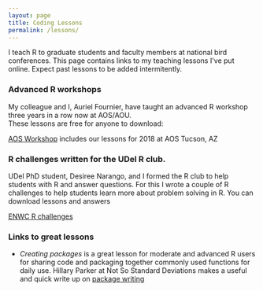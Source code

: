 ```yaml
---
layout: page
title: Coding Lessons
permalink: /lessons/
---
```


I teach R to graduate students and faculty members at national bird conferences. This page contains links to my teaching lessons I've put online. Expect past lessons to be added intermitently. 

### Advanced R workshops
My colleague and I, Auriel Fournier, have taught an advanced R workshop three years in a row now at AOS/AOU.  
These lessons are free for anyone to download:

[AOS Workshop](https://github.com/aurielfournier/AOS18AZ) includes our lessons for 2018 at AOS Tucson, AZ

### R challenges written for the UDel R club.  
UDel PhD student, Desiree Narango, and I formed the R club to help students with R and answer questions. For this I wrote a couple of 
R challenges to help students learn more about problem solving in R. You can download lessons and answers

[ENWC R challenges](https://enwcrclub.weebly.com/activities.html)

### Links to great lessons
- *Creating packages* is a great lesson for moderate and advanced R users for sharing code and packaging together commonly used functions for daily use. Hillary Parker at Not So Standard Deviations makes a useful and quick write up on [package writing](https://hilaryparker.com/2014/04/29/writing-an-r-package-from-scratch/)  
